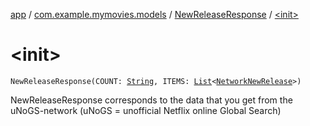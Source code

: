 [app](../../index.md) / [com.example.mymovies.models](../index.md) / [NewReleaseResponse](index.md) / [&lt;init&gt;](./-init-.md)

# &lt;init&gt;

`NewReleaseResponse(COUNT: `[`String`](https://kotlinlang.org/api/latest/jvm/stdlib/kotlin/-string/index.html)`, ITEMS: `[`List`](https://kotlinlang.org/api/latest/jvm/stdlib/kotlin.collections/-list/index.html)`<`[`NetworkNewRelease`](../../com.example.mymovies.network/-network-new-release/index.md)`>)`

NewReleaseResponse corresponds to the data that you get from the uNoGS-network
(uNoGS = unofficial Netflix online Global Search)

